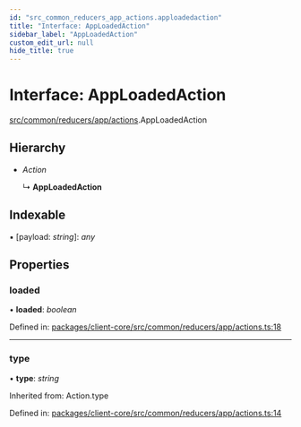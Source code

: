 ```yaml
---
id: "src_common_reducers_app_actions.apploadedaction"
title: "Interface: AppLoadedAction"
sidebar_label: "AppLoadedAction"
custom_edit_url: null
hide_title: true
---
```


# Interface: AppLoadedAction

[src/common/reducers/app/actions](../modules/src_common_reducers_app_actions.md).AppLoadedAction

## Hierarchy

* *Action*

  ↳ **AppLoadedAction**

## Indexable

▪ [payload: *string*]: *any*

## Properties

### loaded

• **loaded**: *boolean*

Defined in: [packages/client-core/src/common/reducers/app/actions.ts:18](https://github.com/xr3ngine/xr3ngine/blob/7e8e151f1/packages/client-core/src/common/reducers/app/actions.ts#L18)

___

### type

• **type**: *string*

Inherited from: Action.type

Defined in: [packages/client-core/src/common/reducers/app/actions.ts:14](https://github.com/xr3ngine/xr3ngine/blob/7e8e151f1/packages/client-core/src/common/reducers/app/actions.ts#L14)
